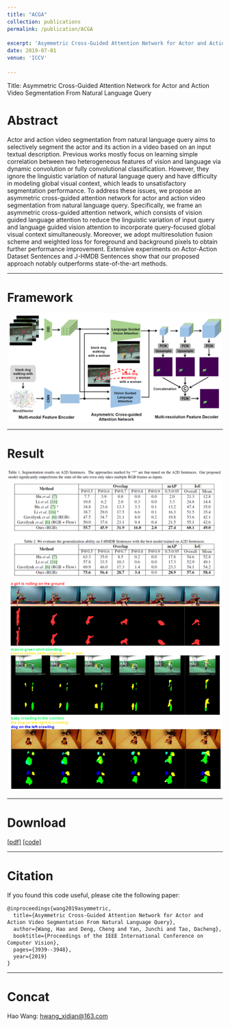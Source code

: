 ```yaml
---
title: "ACGA"
collection: publications
permalink: /publication/ACGA

excerpt: 'Asymmetric Cross-Guided Attention Network for Actor and Action Video Segmentation From Natural Language Query'
date: 2019-07-01
venue: 'ICCV'

---
```

Title: Asymmetric Cross-Guided Attention Network for Actor and Action Video Segmentation From Natural Language Query

# Abstract
Actor and action video segmentation from natural language query aims to selectively segment the actor and its
action in a video based on an input textual description. Previous works mostly focus on learning simple correlation between
two heterogeneous features of vision and language via dynamic convolution or fully convolutional classification.
However, they ignore the linguistic variation of natural language query and have difficulty in modeling global
visual context, which leads to unsatisfactory segmentation performance. To address these issues, we propose an asymmetric
cross-guided attention network for actor and action video segmentation from natural language query. Specifically,
we frame an asymmetric cross-guided attention network, which consists of vision guided language attention to
reduce the linguistic variation of input query and language guided vision attention to incorporate query-focused global
visual context simultaneously. Moreover, we adopt multiresolution fusion scheme and weighted loss for foreground
and background pixels to obtain further performance improvement. Extensive experiments on Actor-Action Dataset
Sentences and J-HMDB Sentences show that our proposed approach notably outperforms state-of-the-art methods.

---
# Framework
![image](/files/ICCV19/framework.png)

---
# Result
![image](/files/ICCV19/res.png)
![image](/files/ICCV19/res2.png)

---
# Download
[[pdf]](/files/ICCV19/acga.pdf)
[[code]](https://github.com/haowang1992/ACGA)


---
# Citation
If you found this code useful, please cite the following paper:

    @inproceedings{wang2019asymmetric,
      title={Asymmetric Cross-Guided Attention Network for Actor and Action Video Segmentation From Natural Language Query},
      author={Wang, Hao and Deng, Cheng and Yan, Junchi and Tao, Dacheng},
      booktitle={Proceedings of the IEEE International Conference on Computer Vision},
      pages={3939--3948},
      year={2019}
    }


---
# Concat
Hao Wang: hwang_xidian@163.com

